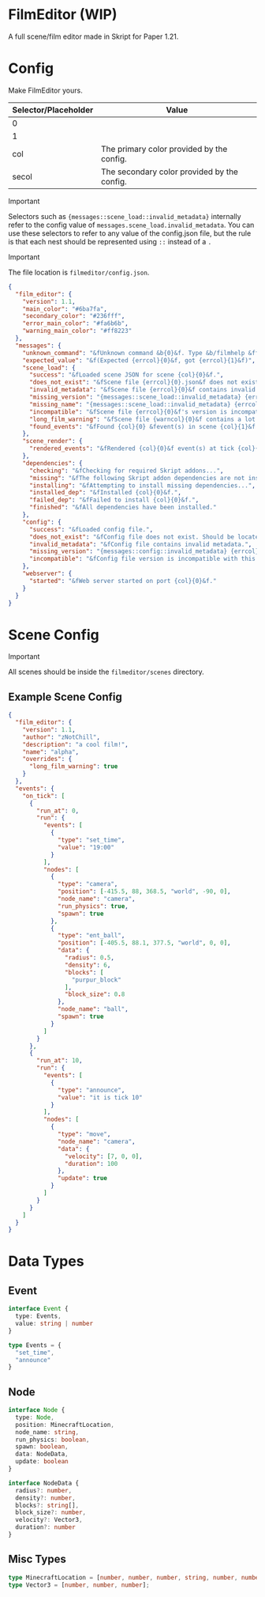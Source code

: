 # FilmEditor (WIP)

A full scene/film editor made in Skript for Paper 1.21.

# Config

Make FilmEditor yours.

| Selector/Placeholder    | Value                                                       |
|-------------------------|-------------------------------------------------------------|
| 0                       |                                                             |
| 1                       |                                                             |
| col                     | The primary color provided by the config.                   |
| secol                   | The secondary color provided by the config.                 |

> [!IMPORTANT]
> Selectors such as `{messages::scene_load::invalid_metadata}` internally refer to the config value of `messages.scene_load.invalid_metadata`. You can use these selectors to refer to any value of the config.json file, but the rule is that each nest should be represented using `::` instead of a `.`

> [!IMPORTANT]
> The file location is `filmeditor/config.json`.

```json
{
  "film_editor": {
    "version": 1.1,
    "main_color": "#6ba7fa",
    "secondary_color": "#236fff",
    "error_main_color": "#fa6b6b",
    "warning_main_color": "#ff8223"
  },
  "messages": {
    "unknown_command": "&fUnknown command &b{0}&f. Type &b/filmhelp &ffor editor help.",
    "expected_value": "&f(Expected {errcol}{0}&f, got {errcol}{1}&f)",
    "scene_load": {
      "success": "&fLoaded scene JSON for scene {col}{0}&f.",
      "does_not_exist": "&fScene file {errcol}{0}.json&f does not exist.",
      "invalid_metadata": "&fScene file {errcol}{0}&f contains invalid metadata.",
      "missing_version": "{messages::scene_load::invalid_metadata} {errcol}(missing version)",
      "missing_name": "{messages::scene_load::invalid_metadata} {errcol}(missing name)",
      "incompatible": "&fScene file {errcol}{0}&f's version is incompatible with this version of {errcol}FilmEditor. {messages::expected_value}",
      "long_film_warning": "&fScene file {warncol}{0}&f contains a lot of events. This can cause issues. If you want to remove this message, add {warncol}\"long_film_warning\": false &fto the {warncol}overrides &fobject inside the {warncol}film_editor &fblock of your scene file. See <url:https://github.com/zNotChill/filmeditor#config>{warncol}&nthe config&f for help.",
      "found_events": "&fFound {col}{0} &fevent(s) in scene {col}{1}&f."
    },
    "scene_render": {
      "rendered_events": "&fRendered {col}{0}&f event(s) at tick {col}{1}&f."
    },
    "dependencies": {
      "checking": "&fChecking for required Skript addons...",
      "missing": "&fThe following Skript addon dependencies are not installed: {col}{0}&f.",
      "installing": "&fAttempting to install missing dependencies...",
      "installed_dep": "&fInstalled {col}{0}&f.",
      "failed_dep": "&fFailed to install {col}{0}&f.",
      "finished": "&fAll dependencies have been installed."
    },
    "config": {
      "success": "&fLoaded config file.",
      "does_not_exist": "&fConfig file does not exist. Should be located at {errcol}filmeditor/config.json&f.",
      "invalid_metadata": "&fConfig file contains invalid metadata.",
      "missing_version": "{messages::config::invalid_metadata} {errcol}(missing version)",
      "incompatible": "&fConfig file version is incompatible with this version of {errcol}FilmEditor. {messages::expected_value}"
    },
    "webserver": {
      "started": "&fWeb server started on port {col}{0}&f."
    }
  }
}
```


# Scene Config

> [!IMPORTANT]
> All scenes should be inside the `filmeditor/scenes` directory.

## Example Scene Config
```json
{
  "film_editor": {
    "version": 1.1,
    "author": "zNotChill",
    "description": "a cool film!",
    "name": "alpha",
    "overrides": {
      "long_film_warning": true
    }
  },
  "events": {
    "on_tick": [
      {
        "run_at": 0,
        "run": {
          "events": [
            {
              "type": "set_time",
              "value": "19:00"
            }
          ],
          "nodes": [
            {
              "type": "camera",
              "position": [-415.5, 88, 368.5, "world", -90, 0],
              "node_name": "camera",
              "run_physics": true,
              "spawn": true
            },
            {
              "type": "ent_ball",
              "position": [-405.5, 88.1, 377.5, "world", 0, 0],
              "data": {
                "radius": 0.5,
                "density": 6,
                "blocks": [
                  "purpur_block"
                ],
                "block_size": 0.8
              },
              "node_name": "ball",
              "spawn": true
            }
          ]
        }
      },
      {
        "run_at": 10,
        "run": {
          "events": [
            {
              "type": "announce",
              "value": "it is tick 10"
            }
          ],
          "nodes": [
            {
              "type": "move",
              "node_name": "camera",
              "data": {
                "velocity": [7, 0, 0],
                "duration": 100
              },
              "update": true
            }
          ]
        }
      }
    ]
  }
}
```

# Data Types

## Event

```ts
interface Event {
  type: Events,
  value: string | number
}

type Events = {
  "set_time",
  "announce"
}
```

## Node

```ts
interface Node {
  type: Node,
  position: MinecraftLocation,
  node_name: string,
  run_physics: boolean,
  spawn: boolean,
  data: NodeData,
  update: boolean
}

interface NodeData {
  radius?: number,
  density?: number,
  blocks?: string[],
  block_size?: number,
  velocity?: Vector3,
  duration?: number
}
```

## Misc Types

```ts
type MinecraftLocation = [number, number, number, string, number, number];
type Vector3 = [number, number, number];
```